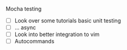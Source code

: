Mocha testing

- [ ] Look over some tutorials basic unit testing
- [ ] ... async
- [ ] Look into better integration to vim
- [ ]   Autocommands
